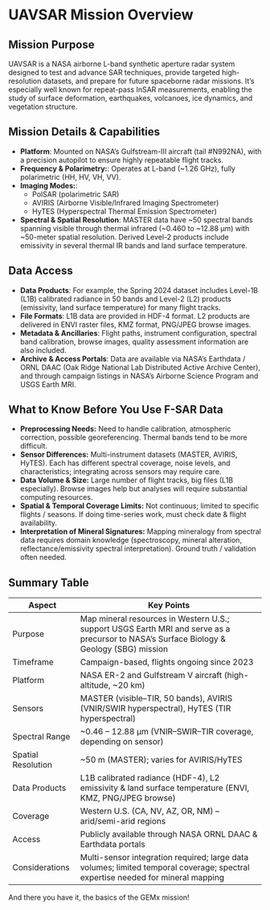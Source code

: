 # UAVSAR Mission Overview

## Mission Purpose
UAVSAR is a NASA airborne L-band synthetic aperture radar system designed to test and advance SAR techniques, provide targeted high-resolution datasets, and prepare for future spaceborne radar missions. It’s especially well known for repeat-pass InSAR measurements, enabling the study of surface deformation, earthquakes, volcanoes, ice dynamics, and vegetation structure.

## Mission Details & Capabilities
- **Platform**: Mounted on NASA’s Gulfstream-III aircraft (tail #N992NA), with a precision autopilot to ensure highly repeatable flight tracks.
- **Frequency & Polarimetry:**: Operates at L-band (~1.26 GHz), fully polarimetric (HH, HV, VH, VV).
- **Imaging Modes:**:
  - PolSAR (polarimetric SAR)
  - AVIRIS (Airborne Visible/Infrared Imaging Spectrometer)
  - HyTES (Hyperspectral Thermal Emission Spectrometer)
- **Spectral & Spatial Resolution**: MASTER data have ~50 spectral bands spanning visible through thermal infrared (~0.460 to ~12.88 μm) with ~50-meter spatial resolution. Derived Level-2 products include emissivity in several thermal IR bands and land surface temperature.

## Data Access
- **Data Products**: For example, the Spring 2024 dataset includes Level-1B (L1B) calibrated radiance in 50 bands and Level-2 (L2) products (emissivity, land surface temperature) for many flight tracks.
- **File Formats**: L1B data are provided in HDF-4 format. L2 products are delivered in ENVI raster files, KMZ format, PNG/JPEG browse images.
- **Metadata & Ancillaries**: Flight paths, instrument configuration, spectral band calibration, browse images, quality assessment information are also included.
- **Archive & Access Portals**: Data are available via NASA’s Earthdata / ORNL DAAC (Oak Ridge National Lab Distributed Active Archive Center), and through campaign listings in NASA’s Airborne Science Program and USGS Earth MRI.

## What to Know Before You Use F-SAR Data
- **Preprocessing Needs:** Need to handle calibration, atmospheric correction, possible georeferencing. Thermal bands tend to be more difficult.
- **Sensor Differences:** Multi-instrument datasets (MASTER, AVIRIS, HyTES). Each has different spectral coverage, noise levels, and characteristics; integrating across sensors may require care.
- **Data Volume & Size:** Large number of flight tracks, big files (L1B especially). Browse images help but analyses will require substantial computing resources.
- **Spatial & Temporal Coverage Limits:** Not continuous; limited to specific flights / seasons. If doing time-series work, must check date & flight availability.
- **Interpretation of Mineral Signatures:** Mapping mineralogy from spectral data requires domain knowledge (spectroscopy, mineral alteration, reflectance/emissivity spectral interpretation). Ground truth / validation often needed.

## Summary Table

| **Aspect**              | **Key Points**                                                                                      |
|---------------------|-------------------------------------------------------------------------------------------------|
| Purpose             | Map mineral resources in Western U.S.; support USGS Earth MRI and serve as a precursor to NASA’s Surface Biology & Geology (SBG) mission                              |
| Timeframe | Campaign-based, flights ongoing since 2023 |
| Platform         | NASA ER-2 and Gulfstream V aircraft (high-altitude, ~20 km)              |
| Sensors         | MASTER (visible–TIR, 50 bands), AVIRIS (VNIR/SWIR hyperspectral), HyTES (TIR hyperspectral)                     |
| Spectral Range         | ~0.46 – 12.88 μm (VNIR–SWIR–TIR coverage, depending on sensor)                     |
| Spatial Resolution         | ~50 m (MASTER); varies for AVIRIS/HyTES                    |
| Data Products         | L1B calibrated radiance (HDF-4), L2 emissivity & land surface temperature (ENVI, KMZ, PNG/JPEG browse)                    |
| Coverage         | Western U.S. (CA, NV, AZ, OR, NM) – arid/semi-arid regions                     |
| Access         | Publicly available through NASA ORNL DAAC & Earthdata portals                     |
| Considerations         | Multi-sensor integration required; large data volumes; limited temporal coverage; spectral expertise needed for mineral mapping                     |


And there you have it, the basics of the GEMx mission!




